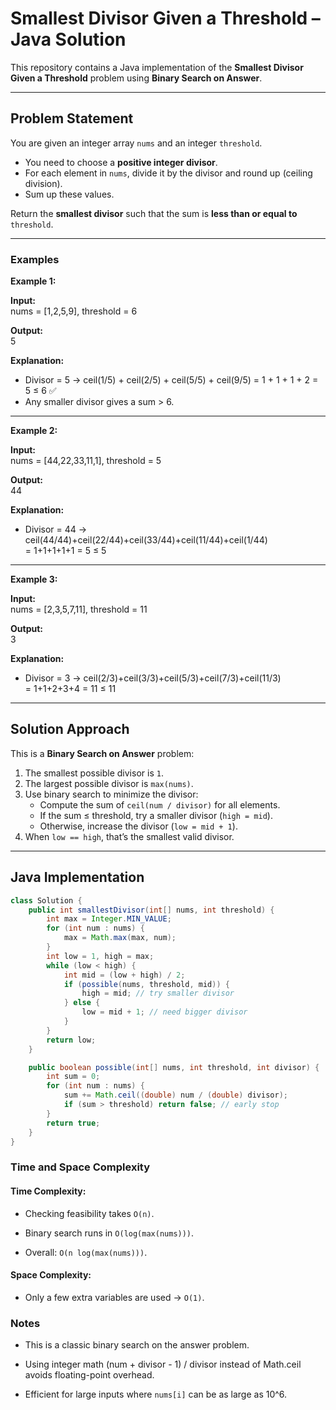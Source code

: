# Smallest Divisor Given a Threshold – Java Solution  

This repository contains a Java implementation of the **Smallest Divisor Given a Threshold** problem using **Binary Search on Answer**.  

---

## Problem Statement  

You are given an integer array `nums` and an integer `threshold`.  

- You need to choose a **positive integer divisor**.  
- For each element in `nums`, divide it by the divisor and round up (ceiling division).  
- Sum up these values.  

Return the **smallest divisor** such that the sum is **less than or equal to** `threshold`.  

---

### Examples  

**Example 1:**  

**Input:**  
nums = [1,2,5,9], threshold = 6  

**Output:**  
5  

**Explanation:**  
- Divisor = 5 → ceil(1/5) + ceil(2/5) + ceil(5/5) + ceil(9/5) = 1 + 1 + 1 + 2 = 5 ≤ 6 ✅  
- Any smaller divisor gives a sum > 6.  

---

**Example 2:**  

**Input:**  
nums = [44,22,33,11,1], threshold = 5  

**Output:**  
44  

**Explanation:**  
- Divisor = 44 → ceil(44/44)+ceil(22/44)+ceil(33/44)+ceil(11/44)+ceil(1/44)  
= 1+1+1+1+1 = 5 ≤ 5 

---

**Example 3:**  

**Input:**  
nums = [2,3,5,7,11], threshold = 11  

**Output:**  
3  

**Explanation:**  
- Divisor = 3 → ceil(2/3)+ceil(3/3)+ceil(5/3)+ceil(7/3)+ceil(11/3)  
= 1+1+2+3+4 = 11 ≤ 11

---

## Solution Approach  

This is a **Binary Search on Answer** problem:  

1. The smallest possible divisor is `1`.  
2. The largest possible divisor is `max(nums)`.  
3. Use binary search to minimize the divisor:  
   - Compute the sum of `ceil(num / divisor)` for all elements.  
   - If the sum ≤ threshold, try a smaller divisor (`high = mid`).  
   - Otherwise, increase the divisor (`low = mid + 1`).  
4. When `low == high`, that’s the smallest valid divisor.  

---

## Java Implementation  

```java
class Solution {
    public int smallestDivisor(int[] nums, int threshold) {
        int max = Integer.MIN_VALUE;
        for (int num : nums) {
            max = Math.max(max, num);
        }
        int low = 1, high = max;
        while (low < high) {
            int mid = (low + high) / 2;
            if (possible(nums, threshold, mid)) {
                high = mid; // try smaller divisor
            } else {
                low = mid + 1; // need bigger divisor
            }
        }
        return low;
    }

    public boolean possible(int[] nums, int threshold, int divisor) {
        int sum = 0;
        for (int num : nums) {
            sum += Math.ceil((double) num / (double) divisor);
            if (sum > threshold) return false; // early stop
        }
        return true;
    }
}
```

### Time and Space Complexity
#### Time Complexity:

- Checking feasibility takes `O(n)`.

- Binary search runs in `O(log(max(nums)))`.

- Overall: `O(n log(max(nums)))`.

#### Space Complexity:

- Only a few extra variables are used → `O(1)`.

### Notes

- This is a classic binary search on the answer problem.

- Using integer math (num + divisor - 1) / divisor instead of Math.ceil avoids floating-point overhead.

- Efficient for large inputs where `nums[i]` can be as large as 10^6.